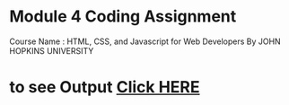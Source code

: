 

# Module 4 Coding Assignment

Course Name : HTML, CSS, and Javascript for Web Developers By JOHN HOPKINS UNIVERSITY

# to see Output [Click HERE](https://anandsamant.github.io/John-Hopkins-University-Web-Developers-Course-Project/Module3/index.html)
